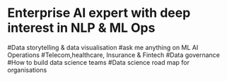 # Enterprise AI expert with deep interest in NLP & ML Ops 
#Data storytelling & data visualisation
#ask me anything on ML AI Operations 
#Telecom,healthcare, Insurance & Fintech
#Data governance
#How to build data science teams
#Data science road map for organisations
